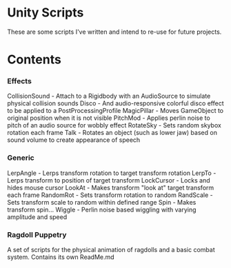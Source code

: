 # Unity Scripts #
These are some scripts I've written and intend to re-use for future projects.

# Contents #
### Effects ###
CollisionSound - Attach to a Rigidbody with an AudioSource to simulate physical collision sounds
Disco - And audio-responsive colorful disco effect to be applied to a PostProcessingProfile
MagicPillar - Moves GameObject to original position when it is not visible
PitchMod - Applies perlin noise to pitch of an audio source for wobbly effect
RotateSky - Sets random skybox rotation each frame
Talk - Rotates an object (such as lower jaw) based on sound volume to create appearance of speech

### Generic ###
LerpAngle - Lerps transform rotation to target transform rotation
LerpTo - Lerps transform to position of target transform
LockCursor - Locks and hides mouse cursor
LookAt - Makes transform "look at" target transform each frame
RandomRot - Sets transform rotation to random
RandScale - Sets transform scale to random within defined range
Spin - Makes transform spin...
Wiggle - Perlin noise based wiggling with varying amplitude and speed

### Ragdoll Puppetry ###
A set of scripts for the physical animation of ragdolls and a basic combat system. Contains its own ReadMe.md